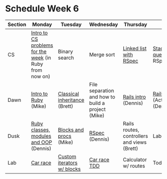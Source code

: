 # Schedule Week 6

| Section | Monday                                                                                                 | Tuesday                                                                                  | Wednesday                                                         | Thursday                                                                  | Friday                                                                                                 |  
| ------  | ------                                                                                                 | -------                                                                                  | --------                                                          | ---------                                                                 | -------                                                                                                |  
| CS      | [Intro to CS problems for the week](../warmups/week-06.md) (in Ruby from now on)                                                | Binary search                                                                            | Merge sort                                                        | [Linked list with RSpec](https://github.com/sf-wdi-17/singly_linked_list) | [Stack](https://github.com/sf-wdi-17/stack) and [queue](https://github.com/sf-wdi-17/queue) with RSpec |  
| Dawn    | [Intro to Ruby](https://github.com/sf-wdi-17/notes/tree/master/lectures/week-06/_1_monday/dawn) (Mike) | [Classical inheritance](../lectures/week-06/_2_tuesday/dawn/ruby_inheritance.md) (Brett) | File separation and how to build a project (Mike)                 | [Rails intro](../lectures/week-06/_4_thursday/dawn/README.md) (Dennis)    | [Rails models](../lectures/week-06/_5_friday/dawn/README.md) (ActiveRecord) (Dennis)                   |  
| Dusk    | [Ruby classes, modules and OOP](../lectures/week-06/_1_monday/dusk/README.md) (Dennis)                 | [Blocks and procs](https://github.com/sf-wdi-17/notes/tree/master/lectures/week-06/_2_tuesday/dusk) (Mike)                                                                  | [RSpec](../lectures/week-06/_3_wednesday/dusk/README.md) (Dennis) | Rails routes, controllers and views (Brett)                               | Lab start                                                                                              |  
| Lab     | [Car race](https://github.com/sf-wdi-17/car_race)                                                      | [Custom iterators w/ blocks](https://github.com/sf-wdi-17/iterators_lab)                                                               | [Car race TDD](https://github.com/sf-wdi-17/car_race)             | Calculator w/ routes                                                      | Todo list                                                                                              |  
